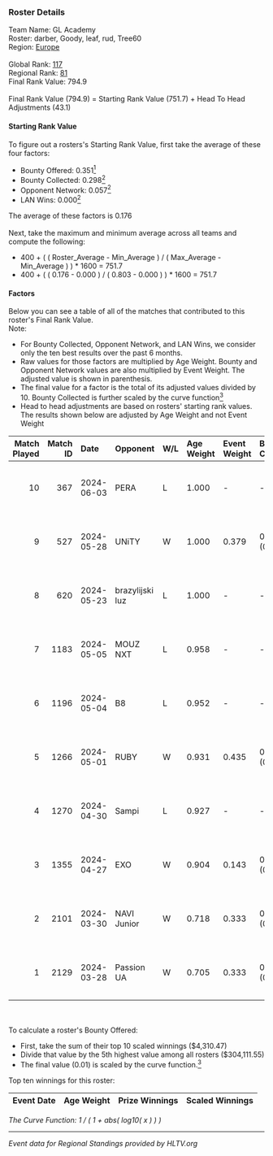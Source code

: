 ### Roster Details<br />
Team Name: GL Academy<br />
Roster: darber, Goody, leaf, rud, Tree60<br />
Region: [Europe]( ../standings_europe.md)<br />
<br />
Global Rank: [117](../standings_global.md)<br />
Regional Rank: [81]( ../standings_europe.md)<br />
Final Rank Value:  794.9<br />
<br />
Final Rank Value (794.9) = Starting Rank Value (751.7) + Head To Head Adjustments (43.1)<br />

#### Starting Rank Value<br />
To figure out a rosters's Starting Rank Value, first take the average of these four factors:<br />
- Bounty Offered: 0.351[<sup>1</sup>](#table2)
- Bounty Collected: 0.298[<sup>2</sup>](#table1)
- Opponent Network: 0.057[<sup>2</sup>](#table1)
- LAN Wins: 0.000[<sup>2</sup>](#table1)

The average of these factors is 0.176<br />
<br />
Next, take the maximum and minimum average across all teams and compute the following:<br />
- 400 + ( ( Roster_Average - Min_Average ) / ( Max_Average - Min_Average ) ) * 1600 = 751.7
- 400 + ( ( 0.176 - 0.000 ) / ( 0.803 - 0.000 ) ) * 1600 = 751.7


#### Factors<br />
Below you can see a table of all of the matches that contributed to this roster's Final Rank Value.<br />
Note:<br />

- For Bounty Collected, Opponent Network, and LAN Wins, we consider only the ten best results over the past 6 months.
- Raw values for those factors are multiplied by Age Weight. Bounty and Opponent Network values are also multiplied by Event Weight. The adjusted value is shown in parenthesis.
- The final value for a factor is the total of its adjusted values divided by 10. Bounty Collected is further scaled by the curve function[<sup>3</sup>](#curveFunction)
- Head to head adjustments are based on rosters' starting rank values. The results shown below are adjusted by Age Weight and not Event Weight
<span id="table1"></span><br />


| Match Played | Match ID | Date       | Opponent        | W/L | Age Weight | Event Weight | Bounty Collected | Opponent Network | LAN Wins  | H2H Adj. | Roster                           |
| -: | -: | :- | :- | :- | :- | :- | :- | :- | :- | -: | :- |
|           10 |      367 | 2024-06-03 | PERA            | L   | 1.000      | -            | -                | -                | -         |    -9.45 | darber, Goody, leaf, rud, Tree60 |
|            9 |      527 | 2024-05-28 | UNiTY           | W   | 1.000      | 0.379        | 0.029 (0.011)    | 0.247 (0.094)    | 0 (0.000) |    21.70 | darber, Goody, leaf, rud, Tree60 |
|            8 |      620 | 2024-05-23 | brazylijski luz | L   | 1.000      | -            | -                | -                | -         |   -12.07 | darber, Goody, leaf, rud, Tree60 |
|            7 |     1183 | 2024-05-05 | MOUZ NXT        | L   | 0.958      | -            | -                | -                | -         |    -5.59 | darber, Goody, leaf, rud, shadiy |
|            6 |     1196 | 2024-05-04 | B8              | L   | 0.952      | -            | -                | -                | -         |    -5.62 | darber, Goody, leaf, rud, shadiy |
|            5 |     1266 | 2024-05-01 | RUBY            | W   | 0.931      | 0.435        | 0.022 (0.009)    | 0.555 (0.225)    | 0 (0.000) |    18.77 | darber, Goody, leaf, rud, shadiy |
|            4 |     1270 | 2024-04-30 | Sampi           | L   | 0.927      | -            | -                | -                | -         |    -7.17 | darber, Goody, leaf, rud, sSen   |
|            3 |     1355 | 2024-04-27 | EXO             | W   | 0.904      | 0.143        | 0.011 (0.001)    | 0.142 (0.018)    | 0 (0.000) |    15.02 | darber, Goody, leaf, rud, sSen   |
|            2 |     2101 | 2024-03-30 | NAVI Junior     | W   | 0.718      | 0.333        | 0.007 (0.002)    | 0.090 (0.021)    | 0 (0.000) |     9.97 | darber, Goody, leaf, nestee, rud |
|            1 |     2129 | 2024-03-28 | Passion UA      | W   | 0.705      | 0.333        | 0.088 (0.021)    | 0.905 (0.213)    | 0 (0.000) |    17.58 | darber, Goody, leaf, nestee, rud |

<br />
<span id="table2"></span><br />
To calculate a roster's Bounty Offered:<br />

- First, take the sum of their top 10 scaled winnings ($4,310.47)
- Divide that value by the 5th highest value among all rosters ($304,111.55)
- The final value (0.01) is scaled by the curve function.[<sup>3</sup>](#curveFunction)

Top ten winnings for this roster:<br />

| Event Date | Age Weight | Prize Winnings | Scaled Winnings |
| :- | -: | :- | :- |


<span id="curveFunction"></span>_The Curve Function: 1 / ( 1 + abs( log10( x ) ) )_<br />

---
_Event data for Regional Standings provided by HLTV.org_<br />
